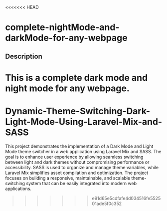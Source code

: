<<<<<<< HEAD
# complete-nightMode-and-darkMode-for-any-webpage

## Description

This is a complete dark mode and night mode for any webpage.
=======
# Dynamic-Theme-Switching-Dark-Light-Mode-Using-Laravel-Mix-and-SASS
This project demonstrates the implementation of a Dark Mode and Light Mode theme switcher in a web application using Laravel Mix and SASS. The goal is to enhance user experience by allowing seamless switching between light and dark themes without compromising performance or accessibility. SASS is used to organize and manage theme variables, while Laravel Mix simplifies asset compilation and optimization. The project focuses on building a responsive, maintainable, and scalable theme-switching system that can be easily integrated into modern web applications.
>>>>>>> e91d65e5cdfafe4d034516fe552501ade5f0c352
